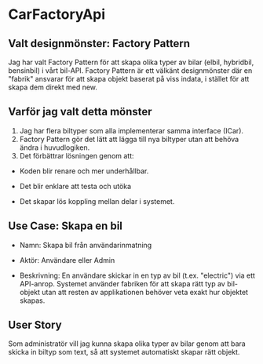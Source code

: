 # CarFactoryApi
## Valt designmönster: Factory Pattern
Jag har valt Factory Pattern för att skapa olika typer av bilar (elbil, hybridbil, bensinbil) i vårt bil-API. Factory Pattern är ett välkänt designmönster där en "fabrik" ansvarar för att skapa objekt baserat på viss indata, i stället för att skapa dem direkt med new.

## Varför jag valt detta mönster
1. Jag har flera biltyper som alla implementerar samma interface (ICar).
2. Factory Pattern gör det lätt att lägga till nya biltyper utan att behöva ändra i huvudlogiken.
3. Det förbättrar lösningen genom att:
   
- Koden blir renare och mer underhållbar.

- Det blir enklare att testa och utöka

- Det skapar lös koppling mellan delar i systemet.

## Use Case: Skapa en bil

- Namn: Skapa bil från användarinmatning

- Aktör: Användare eller Admin

- Beskrivning: En användare skickar in en typ av bil (t.ex. "electric") via ett API-anrop. Systemet använder fabriken för att skapa rätt typ av bil-objekt utan att resten av applikationen behöver veta exakt hur objektet skapas.

## User Story
Som administratör vill jag kunna skapa olika typer av bilar genom att bara skicka in biltyp som text, så att systemet automatiskt skapar rätt objekt.
